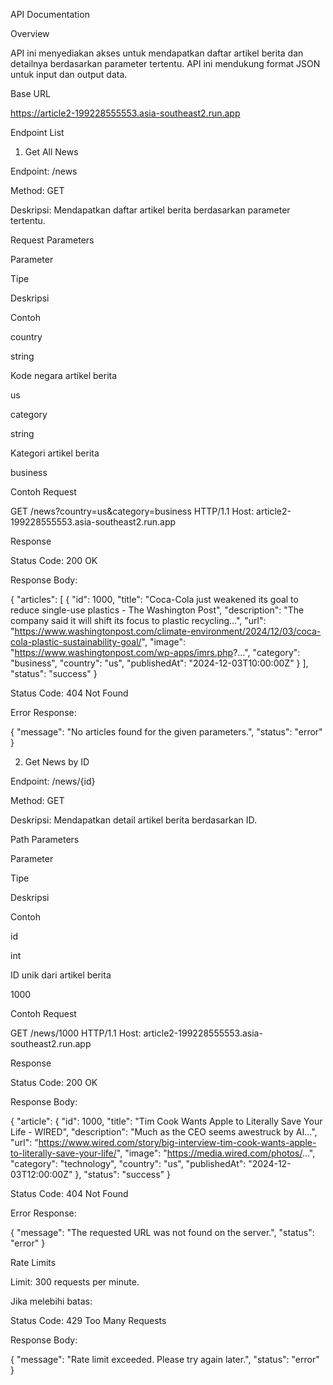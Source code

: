 API Documentation

Overview

API ini menyediakan akses untuk mendapatkan daftar artikel berita dan detailnya berdasarkan parameter tertentu. API ini mendukung format JSON untuk input dan output data.

Base URL

https://article2-199228555553.asia-southeast2.run.app

Endpoint List

1. Get All News

Endpoint: /news

Method: GET

Deskripsi: Mendapatkan daftar artikel berita berdasarkan parameter tertentu.

Request Parameters

Parameter

Tipe

Deskripsi

Contoh

country

string

Kode negara artikel berita

us

category

string

Kategori artikel berita

business

Contoh Request

GET /news?country=us&category=business HTTP/1.1
Host: article2-199228555553.asia-southeast2.run.app

Response

Status Code: 200 OK

Response Body:

{
  "articles": [
    {
      "id": 1000,
      "title": "Coca-Cola just weakened its goal to reduce single-use plastics - The Washington Post",
      "description": "The company said it will shift its focus to plastic recycling...",
      "url": "https://www.washingtonpost.com/climate-environment/2024/12/03/coca-cola-plastic-sustainability-goal/",
      "image": "https://www.washingtonpost.com/wp-apps/imrs.php?...",
      "category": "business",
      "country": "us",
      "publishedAt": "2024-12-03T10:00:00Z"
    }
  ],
  "status": "success"
}

Status Code: 404 Not Found

Error Response:

{
  "message": "No articles found for the given parameters.",
  "status": "error"
}

2. Get News by ID

Endpoint: /news/{id}

Method: GET

Deskripsi: Mendapatkan detail artikel berita berdasarkan ID.

Path Parameters

Parameter

Tipe

Deskripsi

Contoh

id

int

ID unik dari artikel berita

1000

Contoh Request

GET /news/1000 HTTP/1.1
Host: article2-199228555553.asia-southeast2.run.app


Response

Status Code: 200 OK

Response Body:

{
  "article": {
    "id": 1000,
    "title": "Tim Cook Wants Apple to Literally Save Your Life - WIRED",
    "description": "Much as the CEO seems awestruck by AI...",
    "url": "https://www.wired.com/story/big-interview-tim-cook-wants-apple-to-literally-save-your-life/",
    "image": "https://media.wired.com/photos/...",
    "category": "technology",
    "country": "us",
    "publishedAt": "2024-12-03T12:00:00Z"
  },
  "status": "success"
}

Status Code: 404 Not Found

Error Response:

{
  "message": "The requested URL was not found on the server.",
  "status": "error"
}

Rate Limits

Limit: 300 requests per minute.

Jika melebihi batas:

Status Code: 429 Too Many Requests

Response Body:

{
  "message": "Rate limit exceeded. Please try again later.",
  "status": "error"
}

